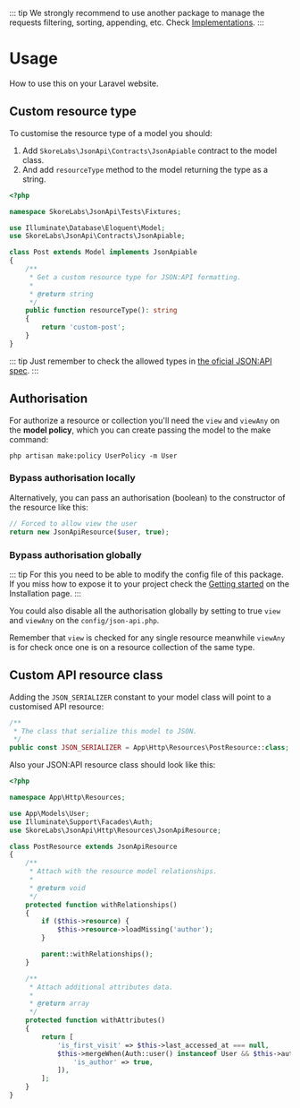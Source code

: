 ::: tip
We strongly recommend to use another package to manage the requests filtering, sorting, appending, etc. Check [Implementations](implementations.md).
:::

# Usage

How to use this on your Laravel website.

## Custom resource type

To customise the resource type of a model you should:

1. Add `SkoreLabs\JsonApi\Contracts\JsonApiable` contract to the model class.
2. And add `resourceType` method to the model returning the type as a string.

```php
<?php

namespace SkoreLabs\JsonApi\Tests\Fixtures;

use Illuminate\Database\Eloquent\Model;
use SkoreLabs\JsonApi\Contracts\JsonApiable;

class Post extends Model implements JsonApiable
{
    /**
     * Get a custom resource type for JSON:API formatting.
     * 
     * @return string 
     */
    public function resourceType(): string
    {
        return 'custom-post';
    }
}
```

::: tip
Just remember to check the allowed types in [the oficial JSON:API spec](https://jsonapi.org/format/#document-member-names).
:::

## Authorisation

For authorize a resource or collection you'll need the `view` and `viewAny` on the **model policy**, which you can create passing the model to the make command:

```
php artisan make:policy UserPolicy -m User
```

### Bypass authorisation locally

Alternatively, you can pass an authorisation (boolean) to the constructor of the resource like this:

```php
// Forced to allow view the user
return new JsonApiResource($user, true);
```

### Bypass authorisation globally

::: tip
For this you need to be able to modify the config file of this package. If you miss how to expose it to your project check the [Getting started](README.md#getting-started) on the Installation page.
:::

You could also disable all the authorisation globally by setting to true `view` and `viewAny` on the `config/json-api.php`.

Remember that `view` is checked for any single resource meanwhile `viewAny` is for check once one is on a resource collection of the same type.

## Custom API resource class

Adding the `JSON_SERIALIZER` constant to your model class will point to a customised API resource:

```php
/**
 * The class that serialize this model to JSON.
 */
public const JSON_SERIALIZER = App\Http\Resources\PostResource::class;
```

Also your JSON:API resource class should look like this:

```php
<?php

namespace App\Http\Resources;

use App\Models\User;
use Illuminate\Support\Facades\Auth;
use SkoreLabs\JsonApi\Http\Resources\JsonApiResource;

class PostResource extends JsonApiResource
{
    /**
     * Attach with the resource model relationships.
     *
     * @return void
     */
    protected function withRelationships()
    {
        if ($this->resource) {
            $this->resource->loadMissing('author');
        }

        parent::withRelationships();
    }

    /**
     * Attach additional attributes data.
     *
     * @return array
     */
    protected function withAttributes()
    {
        return [
            'is_first_visit' => $this->last_accessed_at === null,
            $this->mergeWhen(Auth::user() instanceof User && $this->author->id === Auth::id(), [
                'is_author' => true,
            ]),
        ];
    }
}
```
